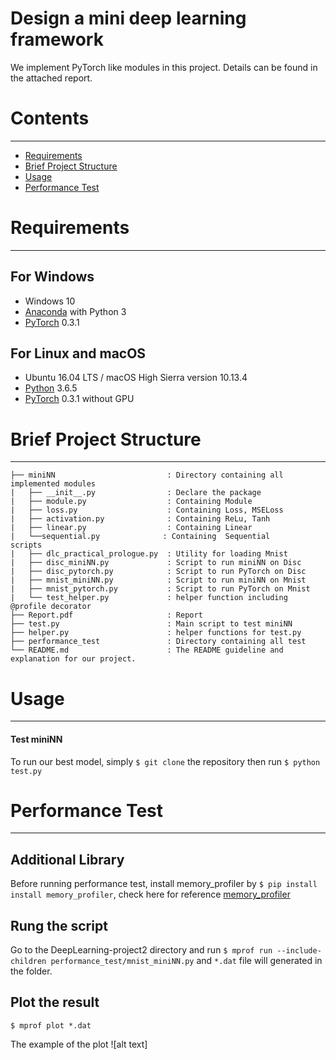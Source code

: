# Design a mini deep learning framework

We implement PyTorch like modules in this project. Details can be found in the attached report.

# Contents
------------
  * [Requirements](#requirements)
  * [Brief Project Structure](#brief-project-structure)
  * [Usage](#usage)
  * [Performance Test](#performance-test)


# Requirements
------------
## For Windows

  * Windows 10
  * [Anaconda](https://www.anaconda.com/download/) with Python 3
  * [PyTorch](https://anaconda.org/peterjc123/pytorch) 0.3.1
  
## For Linux and macOS
  * Ubuntu 16.04 LTS / macOS High Sierra version 10.13.4
  * [Python](https://www.python.org/downloads/) 3.6.5
  * [PyTorch](https://pytorch.org/) 0.3.1 without GPU

# Brief Project Structure
------------

    ├── miniNN                         : Directory containing all implemented modules
    |   ├── __init__.py                : Declare the package
    |   ├── module.py                  : Containing Module 
    |   ├── loss.py                    : Containing Loss, MSELoss
    |   ├── activation.py              : Containing ReLu, Tanh
    |   ├── linear.py                  : Containing Linear
    |   └──sequential.py              : Containing  Sequential
    scripts
    |   ├── dlc_practical_prologue.py  : Utility for loading Mnist
    |   ├── disc_miniNN.py             : Script to run miniNN on Disc
    |   ├── disc_pytorch.py            : Script to run PyTorch on Disc
    |   ├── mnist_miniNN.py            : Script to run miniNN on Mnist 
    |   ├── mnist_pytorch.py           : Script to run PyTorch on Mnist
    |   └── test_helper.py             : helper function including @profile decorator 
    ├── Report.pdf                     : Report
    ├── test.py                        : Main script to test miniNN
    ├── helper.py                      : helper functions for test.py
    ├── performance_test               : Directory containing all test 
    └── README.md                      : The README guideline and explanation for our project.

# Usage
------------

#### Test miniNN 
To run our best model, simply `$ git clone` the repository then run `$ python test.py` 


# Performance Test
------------
## Additional Library
Before running performance test, install memory_profiler by `$ pip install install memory_profiler`, check here for reference 
[memory_profiler](https://pypi.org/project/memory_profiler/) 

## Rung the script
Go to the DeepLearning-project2 directory and run 
`$ mprof run --include-children performance_test/mnist_miniNN.py` and `*.dat` file will generated in the folder.

## Plot the result
`$ mprof plot *.dat`

The example of the plot 
![alt text]

